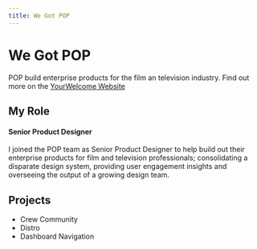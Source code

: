 ```yaml
---
title: We Got POP
---
```


# We Got POP
POP build enterprise products for the film an television industry.  Find out more on the [YourWelcome Website](http://wwww.wegotpop.com)

## My Role 
#### Senior Product Designer
I joined the POP team as Senior Product Designer to help build out their enterprise products for film and television professionals; consolidating a disparate design system, providing user engagement insights and overseeing the output of a growing design team.

## Projects

* Crew Community
* Distro
* Dashboard Navigation